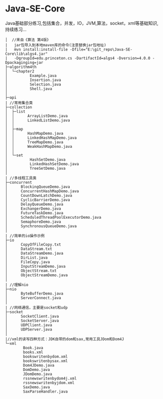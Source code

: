 # Java-SE-Core
Java基础部分练习,包括集合，并发，IO，JVM,算法，socket，xml等基础知识,持续练习...


	│  //来自《算法 第4版》
	|   jar包导入到本地maven库的命令(注意替换jar包地址)  
    |   mvn install:install-file -Dfile="E:\git_repo\Java-SE-Core\lib\algs4.jar" 
    |   -DgroupId=edu.princeton.cs -DartifactId=algs4 -Dversion=4.0.0 -Dpackaginging=jar
	├─algorithm4th
	│  └─chapter2
	│          Example.java
	│          Insertion.java
	│          Selection.java
	│          Shell.java
	│          
	├─api
	| //常用集合类
	├─collection
	│  ├─list
	│  │      ArrayListDemo.java
	│  │      LinkedListDemo.java
	│  │      
	│  ├─map
	│  │      HashMapDemo.java
	│  │      LinkedHashMapDemo.java
	│  │      TreeMapDemo.java
	│  │      WeakHashMapDemo.java
	│  │      
	│  └─set
	│          HashSetDemo.java
	│          LinkedHashSetDemo.java
	│          TreeSetDemo.java
	│
	| //多线程工具类
	├─concurrent
	│      BlockingQueueDemo.java
	│      ConcurrentHashMapDemo.java
	│      CountDownLatchDemo.java
	│      CyclicBarrierDemo.java
	│      DelayQueueDemo.java
	│      ExchangerDemo.java
	│      FutureTaskDemo.java
	│      ScheduledThreadPoolExecutorDemo.java
	│      SemaphoreDemo.java
	│      SynchronousQueueDemo.java
	│
	| //简单的io操作示例
	├─io
	│      CopyOfFileCopy.txt
	│      DataStream.txt
	│      DataStreamDemo.java
	│      DirList.java
	│      FileCopy.java
	│      InputStreamDemo.java
	│      ObjectStream.txt
	│      ObjectStreamDemo.java
	│ 
	| //理解nio
	├─nio
	│      ByteBufferDemo.java
	│      ServerConnect.java
	│
	| //网络通信，主要是socket和udp
	├─socket
	│      SocketClient.java
	│      SocketServer.java
	│      UDPClient.java
	│      UDPServer.java
	│
	|//xml的读写四种方式：JDK自带的dom和sax,常用工具JDom和Dom4J
	└─xml
	        Book.java
	        books.xml
	        bookswritenbydom.xml
	        bookswritenbysax.xml
	        Dom4JDemo.java
	        DomDemo.java
	        JDomDemo.java
	        rssnewswritenbydom4j.xml
	        rssnewswritenbyjdom.xml
	        SaxDemo.java
	        SaxParseHandler.java
	        
